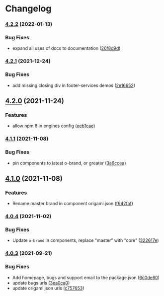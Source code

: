 # Changelog

### [4.2.2](https://www.github.com/Financial-Times/origami/compare/o-footer-services-v4.2.1...o-footer-services-v4.2.2) (2022-01-13)


### Bug Fixes

* expand all uses of docs to documentation ([26f8d9d](https://www.github.com/Financial-Times/origami/commit/26f8d9d8cbbe3e78902d8c3951b37e08150a77bd))

### [4.2.1](https://www.github.com/Financial-Times/origami/compare/o-footer-services-v4.2.0...o-footer-services-v4.2.1) (2021-12-24)


### Bug Fixes

* add missing closing div in footer-services demos ([2e16652](https://www.github.com/Financial-Times/origami/commit/2e16652170ebffaffb4a95c0de57e050c8bb2a9d))

## [4.2.0](https://www.github.com/Financial-Times/origami/compare/o-footer-services-v4.1.1...o-footer-services-v4.2.0) (2021-11-24)


### Features

* allow npm 8 in engines config ([eeb1cae](https://www.github.com/Financial-Times/origami/commit/eeb1cae6e7f0379e647f2b41240b1f294997d528))

### [4.1.1](https://www.github.com/Financial-Times/origami/compare/o-footer-services-v4.1.0...o-footer-services-v4.1.1) (2021-11-08)


### Bug Fixes

* pin components to latest o-brand, or greater ([3a6ccea](https://www.github.com/Financial-Times/origami/commit/3a6ccea1e838e4a2003322ca1f855d0b87b26b60))

## [4.1.0](https://www.github.com/Financial-Times/origami/compare/o-footer-services-v4.0.4...o-footer-services-v4.1.0) (2021-11-08)


### Features

* Rename master brand in component origami.json ([f642faf](https://www.github.com/Financial-Times/origami/commit/f642faf0574d84ea8185b56e6090c8015def27e6))

### [4.0.4](https://www.github.com/Financial-Times/origami/compare/o-footer-services-v4.0.3...o-footer-services-v4.0.4) (2021-11-02)


### Bug Fixes

* Update `o-brand` in components, replace "master" with "core" ([322617e](https://www.github.com/Financial-Times/origami/commit/322617ea80f30a6825d9c36872e05574b871ea82))

### [4.0.3](https://www.github.com/Financial-Times/origami/compare/o-footer-services-v4.0.2...o-footer-services-v4.0.3) (2021-09-21)


### Bug Fixes

* Add homepage, bugs and support email to the package.json ([6c0de60](https://www.github.com/Financial-Times/origami/commit/6c0de60ebd6e64c4dd16d000fcc6b79412ce30f4))
* update bugs urls ([3ea0ca0](https://www.github.com/Financial-Times/origami/commit/3ea0ca03bcb6e55142a77387ad0fff5ddf056d44))
* update origami json urls ([c757653](https://www.github.com/Financial-Times/origami/commit/c7576532b5a14f0462d5346dfb63238be025602e))
